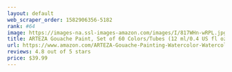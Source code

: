 ```yaml
---
layout: default 
﻿web_scraper_order: 1582906356-5182
rank: #64
image: https://images-na.ssl-images-amazon.com/images/I/817WHn-wRPL.jpg
title: ARTEZA Gouache Paint, Set of 60 Colors/Tubes (12 ml/0.4 US fl oz) Opaque Paints, Ideal for Canvas…
url: https://www.amazon.com/ARTEZA-Gouache-Painting-Watercolor-Watercolors/dp/B07LC26753/ref=zg_mw_arts-crafts_64?_encoding=UTF8&psc=1&refRID=W0PCYHV7KBFJZ6H1XXBD
reviews: 4.8 out of 5 stars
price: $39.99 
---
```

